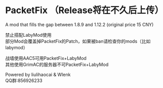 # PacketFix （Release将在不久后上传）
A mod that fills the gap between 1.8.9 and 1.12.2 (original price 15 CNY)

禁止搭配LabyMod使用  
部分Mod会覆盖掉PacketFix的Patch，如果被ban请检查你的mods（比如labymod）

战墙使用AAC5可用PacketFix+LabyMod  
其他使用GrimAC的服务器不可PacketFix+LabyMod

Powered by liulihaocai & Wlenk  
QQ群:856926233
